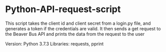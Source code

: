 # Python-API-request-script
This script takes the client id and client secret from a login.py file, and generates a token if the credentials are valid. It then sends a get request to the Beaver Bus API and prints the data from the request to the user

Version: Python 3.7.3 Libraries: requests, pprint

